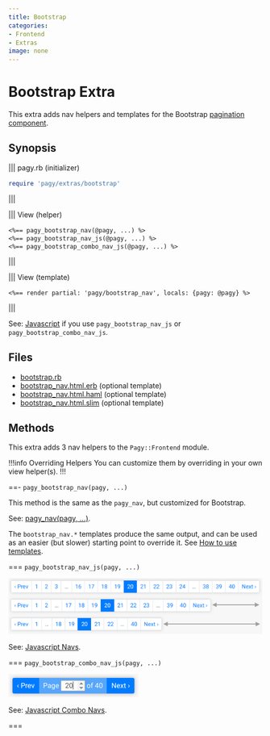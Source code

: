 ```yaml
---
title: Bootstrap
categories:
- Frontend
- Extras
image: none
---
```

# Bootstrap Extra

This extra adds nav helpers and templates for the Bootstrap [pagination component](https://getbootstrap.com/docs/4.1/components/pagination).

## Synopsis

||| pagy.rb (initializer)
```ruby
require 'pagy/extras/bootstrap'
```
|||

||| View (helper)
```erb
<%== pagy_bootstrap_nav(@pagy, ...) %>
<%== pagy_bootstrap_nav_js(@pagy, ...) %>
<%== pagy_bootstrap_combo_nav_js(@pagy, ...) %>
```
|||

||| View (template)
```erb
<%== render partial: 'pagy/bootstrap_nav', locals: {pagy: @pagy} %>
```
|||

See: [Javascript](/docs/api/javascript.md) if you use `pagy_bootstrap_nav_js` or `pagy_bootstrap_combo_nav_js`.

## Files

- [bootstrap.rb](https://github.com/ddnexus/pagy/blob/master/lib/pagy/extras/bootstrap.rb)
- [bootstrap_nav.html.erb](https://github.com/ddnexus/pagy/blob/master/lib/templates/bootstrap_nav.html.erb) (optional template)
- [bootstrap_nav.html.haml](https://github.com/ddnexus/pagy/blob/master/lib/templates/bootstrap_nav.html.haml) (optional template)
- [bootstrap_nav.html.slim](https://github.com/ddnexus/pagy/blob/master/lib/templates/bootstrap_nav.html.slim) (optional template)

## Methods

This extra adds 3 nav helpers to the `Pagy::Frontend` module. 

!!!info Overriding Helpers
You can customize them by overriding in your own view helper(s).
!!!

==- `pagy_bootstrap_nav(pagy, ...)`

This method is the same as the `pagy_nav`, but customized for Bootstrap.

See: [pagy_nav(pagy, ...)](/docs/api/frontend.md#pagy-nav-pagy).

The `bootstrap_nav.*` templates produce the same output, and can be used as an easier (but slower) starting point to override it. See [How to use templates](/docs/how-to.md#use-templates).

=== `pagy_bootstrap_nav_js(pagy, ...)`

![bootstrap_combo_nav_js](/docs/assets/images/bootstrap_nav_js-g.png)

See: [Javascript Navs](/docs/api/javascript/navs.md).

=== `pagy_bootstrap_combo_nav_js(pagy, ...)`

![bootstrap_combo_nav_js](/docs/assets/images/bootstrap_combo_nav_js-g.png)

See: [Javascript Combo Navs](/docs/api/javascript/combo-navs.md).

===
